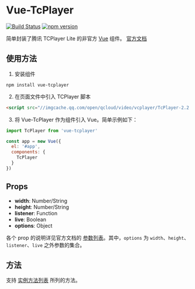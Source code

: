 # Vue-TcPlayer

[![Build Status](https://travis-ci.org/fralonra/vue-tcplayer.svg?branch=master)](https://travis-ci.org/fralonra/vue-tcplayer)
[![npm version](https://img.shields.io/npm/v/vue-tcplayer.svg)](https://www.npmjs.com/package/vue-tcplayer)

简单封装了腾讯 TCPlayer Lite 的非官方 [Vue](https://github.com/vuejs/vue) 组件。
[官方文档](https://cloud.tencent.com/document/product/267/7479)

## 使用方法

1. 安装组件

```shell
npm install vue-tcplayer
```

2. 在页面文件中引入 TCPlayer 脚本

```html
<script src="//imgcache.qq.com/open/qcloud/video/vcplayer/TcPlayer-2.2.1.js" charset="utf-8"></script>
```

3. 将 Vue-TcPlayer 作为组件引入 Vue。简单示例如下：

```javascript
import TcPlayer from 'vue-tcplayer'

const app = new Vue({
  el: '#app',
  components: {
    TcPlayer
  }
})
```

## Props

* **width**: Number/String
* **height**: Number/String
* **listener**: Function
* **live**: Boolean
* **options**: Object

各个 prop 的说明详见官方文档的 [参数列表](https://cloud.tencent.com/document/product/267/7479#%E5%8F%82%E6%95%B0%E5%88%97%E8%A1%A8)。其中，`options` 为 `width`、`height`、`listener`、`live` 之外参数的集合。

## 方法

支持 [实例方法列表](https://cloud.tencent.com/document/product/267/7479#%E5%AE%9E%E4%BE%8B%E6%96%B9%E6%B3%95%E5%88%97%E8%A1%A8) 所列的方法。
